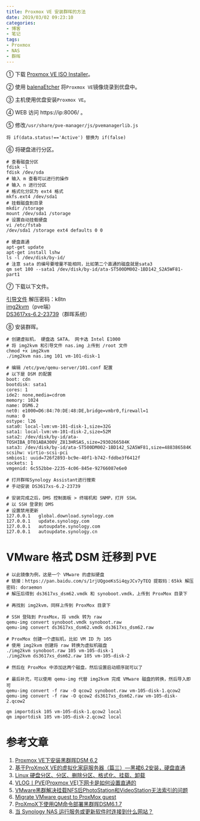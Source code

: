 ```yaml
---
title: Proxmox VE 安装群晖的方法
date: 2019/03/02 09:23:10
categories: 
- 博客
- 笔记
tags: 
- Proxmox
- NAS
- 群晖
---
```


①  下载 [Proxmox VE ISO Installer](https://www.proxmox.com/en/downloads)。

②  使用 [balenaEtcher](https://www.balena.io/etcher/) 将`Proxmox VE`镜像烧录到优盘中。

③  主机使用优盘安装`Proxmox VE`。

④  WEB 访问 https://ip:8006/ 。

⑤  修改`/usr/share/pve-manager/js/pvemanagerlib.js`

```shell
将 if(data.status!=='Active') 替换为 if(false)
```
<!--more-->

⑥  将硬盘进行分区。

```shell
# 查看磁盘分区
fdisk -l
fdisk /dev/sda
# 输入 m 查看可以进行的操作
# 输入 n 进行分区
# 格式化分区为 ext4 格式
mkfs.ext4 /dev/sda1
# 挂载磁盘到目录
mkdir /storage
mount /dev/sda1 /storage
# 设置自动挂载硬盘
vi /etc/fstab
/dev/sda1 /storage ext4 defaults 0 0

# 硬盘直通
apt-get update
apt-get install lshw
ls -l /dev/disk/by-id/
# 注意 sata 的编号要增量不能相同，比如第二个直通的磁盘就是sata3
qm set 100 --sata1 /dev/disk/by-id/ata-ST500DM002-1BD142_S2A5WF81-part1
```

⑦  下载以下文件。

[引导文件](https://roo.ooo/go/aHR0cHM6Ly9wYW4uYmFpZHUuY29tL3MvMWdHQ1dQZUNZQTBFTTRuUmxybnA3N2c=) 解压密码：k8tn  
[img2kvm](https://roo.ooo/go/aHR0cHM6Ly9yb28tMTI1MjI4ODE3OS5jb3MuYXAtZ3Vhbmd6aG91Lm15cWNsb3VkLmNvbS8yMDE4L2ltZzJrdm0=)（pve端）  
[DS3617xs-6.2-23739](https://roo.ooo/go/aHR0cHM6Ly9hcmNoaXZlLnN5bm9sb2d5LmNvbS9kb3dubG9hZC9EU00vcmVsZWFzZS82LjIvMjM3MzkvRFNNX0RTMzYxN3hzXzIzNzM5LnBhdA==)（群晖系统）

⑧  安装群晖。

```shell
# 创建虚拟机， 硬盘选 SATA， 网卡选 Intel E1000
# 将 img2kvm 和引导文件 nas.img 上传到 /root 文件
chmod +x img2kvm
./img2kvm nas.img 101 vm-101-disk-1

# 编辑 /etc/pve/qemu-server/101.conf 配置
# 以下是 DSM 的配置
boot: cdn
bootdisk: sata1
cores: 1
ide2: none,media=cdrom
memory: 1024
name: DSM6.2
net0: e1000=D6:84:70:DE:48:DE,bridge=vmbr0,firewall=1
numa: 0
ostype: l26
sata0: local-lvm:vm-101-disk-1,size=32G
sata1: local-lvm:vm-101-disk-2,size=52M
sata2: /dev/disk/by-id/ata-TOSHIBA_DT01ABA300V_Z813HRSAS,size=2930266584K
sata3: /dev/disk/by-id/ata-ST500DM002-1BD142_S2A5WF81,size=488386584K
scsihw: virtio-scsi-pci
smbios1: uuid=726f2893-bc9e-40f1-b742-fddbe3f6412f
sockets: 1
vmgenid: 6c552bbe-2235-4c06-845e-92766087e6e0

# 打开群晖Synology Assistant进行搜索
# 手动安装 DS3617xs-6.2-23739 

# 安装完成之后，DMS 控制面板 > 终端机和 SNMP，打开 SSH。
# 以 SSH 登录到 DMS
# 设置禁用更新
127.0.0.1	global.download.synology.com
127.0.0.1	update.synology.com
127.0.0.1	autoupdate.synology.com
127.0.0.1	autoupdate.synology.cn
```

# VMware 格式 DSM 迁移到 PVE

```shell
# 以此镜像为例，这是一个 VMware 的虚拟硬盘
# 链接：https://pan.baidu.com/s/1rjUQgoeKsSi4qyJCv7yTEQ 提取码：65kk 解压密码: doraemon
# 解压后得到 ds3617xs_dsm62.vmdk 和 synoboot.vmdk，上传到 ProxMox 目录下

# 再找到 img2kvm，同样上传到 ProxMox 目录下

# SSH 登陆到 ProxMox，将 vmdk 转为 raw  
qemu-img convert synoboot.vmdk synoboot.raw 
qemu-img convert ds3617xs_dsm62.vmdk ds3617xs_dsm62.raw 

# ProxMox 创建一个虚拟机，比如 VM ID 为 105
# 使用 img2kvm 创建将 raw 转换为虚拟机磁盘
./img2kvm synoboot.raw 105 vm-105-disk-1
./img2kvm ds3617xs_dsm62.raw 105 vm-105-disk-2

# 然后在 ProxMox 中添加这两个磁盘，然后设置启动顺序就可以了

# 最后补充，可以使用 qemu-img 代替 img2kvm 完成 VMware 磁盘的转换，然后导入即可
qemu-img convert -f raw -O qcow2 synoboot.raw vm-105-disk-1.qcow2
qemu-img convert -f raw -O qcow2 ds3617xs_dsm62.raw vm-105-disk-2.qcow2

qm importdisk 105 vm-105-disk-1.qcow2 local
qm importdisk 105 vm-105-disk-2.qcow2 local
```

# 参考文章

1. [Proxmox VE下安装黑群晖DSM 6.2](http://roo.ooo/o/pve.html)
2. [基于ProXmoX VE的虚拟化家庭服务器（篇三）—黑裙6.2安装，硬盘直通](https://post.smzdm.com/p/a25r8mo2/)
3. [Linux 硬盘分区、分区、删除分区、格式化、挂载、卸载](https://www.cnblogs.com/visec479/p/4072754.html)
4. [VLOG丨PVE(Proxmox VE)下网卡是如何设置直通的](https://www.vediotalk.com/?p=2781)
5. [VMware黑群解决挂载NFS后PhotoStation和VideoStation无法索引的问题](https://www.nas2x.com/threads/vmwarenfsphotostationvideostation.578/)
6. [Migrate VMware guest to ProxMox guest](https://www.youtube.com/watch?v=wmbwNT0gul0)
7. [ProXmoX下使用QM命令部署黑群晖DSM6.1.7](http://www.hopol.cn/2018/06/1266/)  
8. [当 Synology NAS 运行服务或更新软件时连接到什么网站？](https://originwww.synology.com/zh-cn/knowledgebase/DSM/tutorial/Service_Application/What_websites_does_Synology_NAS_connect_to_when_running_services_or_updating_software)  
